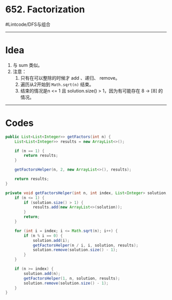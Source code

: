 # 652. Factorization
#Lintcode/DFS与组合
- - - -
# Idea
1. 与 sum 类似。
2. 注意：
	1. 只有在可以整除的时候才 add 、递归、 remove。
	2. 遍历从2开始到 `Math.sqrt(n)` 结束。
	3. 结束的情况是n <= 1 且 solution.size() > 1，因为有可能存在 8 -> [8] 的情况。
- - - -
# Codes
```java
public List<List<Integer>> getFactors(int n) {
    List<List<Integer>> results = new ArrayList<>();

    if (n == 1) {
        return results;
    }

    getFactorsHelper(n, 2, new ArrayList<>(), results);

    return results;
}

private void getFactorsHelper(int n, int index, List<Integer> solution, List<List<Integer>> results) {
    if (n <= 1) {
        if (solution.size() > 1) {
            results.add(new ArrayList<>(solution));
        }
        return;
    }

    for (int i = index; i <= Math.sqrt(n); i++) {
        if (n % i == 0) {
            solution.add(i);
            getFactorsHelper(n / i, i, solution, results);
            solution.remove(solution.size() - 1);
        }
    }

    if (n >= index) {
        solution.add(n);
        getFactorsHelper(1, n, solution, results);
        solution.remove(solution.size() - 1);
    }
}
```